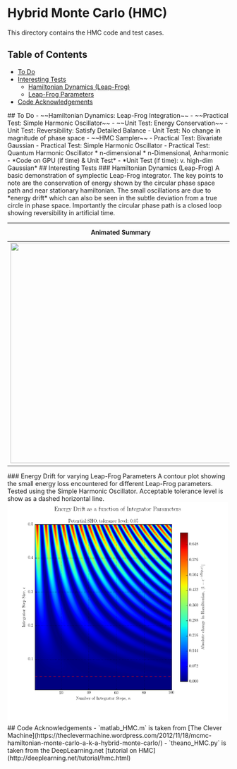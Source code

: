 Hybrid Monte Carlo (HMC)
===============
This directory contains the HMC code and test cases.

## Table of Contents
 - [To Do](#to-do)
 - [Interesting Tests](#unit-tests)
     * [Hamiltonian Dynamics (Leap-Frog)](#hdlf)
	 * [Leap-Frog Parameters](#lf)
 - [Code Acknowledgements](#ak)

<a name="to-do"/>
## To Do
 - ~~Hamiltonian Dynamics: Leap-Frog Integration~~
 - ~~Practical Test: Simple Harmonic Oscillator~~
 - ~~Unit Test: Energy Conservation~~
 - Unit Test: Reversibility: Satisfy Detailed Balance
 - Unit Test: No change in magnitude of phase space
 - ~~HMC Sampler~~
 - Practical Test: Bivariate Gaussian
 - Practical Test: Simple Harmonic Oscillator
 - Practical Test: Quantum Harmonic Oscillator
   * n-dimensional
   * n-Dimensional, Anharmonic
 - *Code on GPU (if time) & Unit Test*
 - *Unit Test (if time): v. high-dim Gaussian*

<a name="tests"/>
## Interesting Tests

<a name="hdlf"/>
### Hamiltonian Dynamics (Leap-Frog)
A basic demonstration of symplectic Leap-Frog integrator. The key points to note are the
conservation of energy shown by the circular phase space path and near stationary hamiltonian. The small oscillations are due to *energy drift* which can also be seen in the subtle deviation from a true circle in phase space. Importantly the circular phase path is a closed loop showing reversibility in artificial time.

Animated Summary | Energy Drift
:---:|:---:
<img src="./animations/ham_dynamics.gif" width="500" height="500" />  |  <img src="./plots/energy_drift.png" width="500" height="500" />

<a name="lf"/>
### Energy Drift for varying Leap-Frog Parameters
A contour plot showing the small energy loss encountered for different Leap-Frog parameters. Tested using the Simple Harmonic Oscillator. Acceptable tolerance level is
show as a dashed horizontal line.
<img src="./plots/energy_conservation.png" width="500" height="500" />

<a name="ak"/>
## Code Acknowledgements
 - `matlab_HMC.m` is taken from [The Clever Machine](https://theclevermachine.wordpress.com/2012/11/18/mcmc-hamiltonian-monte-carlo-a-k-a-hybrid-monte-carlo/)
 - `theano_HMC.py` is taken from the DeepLearning.net [tutorial on HMC](http://deeplearning.net/tutorial/hmc.html)